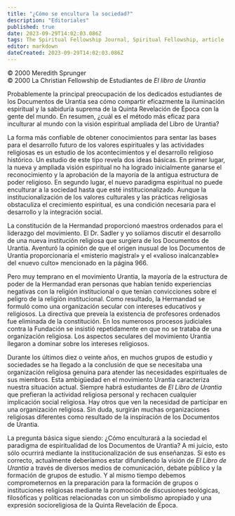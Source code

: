 ```yaml
---
title: "¿Cómo se encultura la sociedad?"
description: "Editoriales"
published: true
date: 2023-09-29T14:02:03.086Z
tags: The Spiritual Fellowship Journal, Spiritual Fellowship, article
editor: markdown
dateCreated: 2023-09-29T14:02:03.086Z
---
```



<p class="v-card v-sheet theme--light grey lighten-3 px-2">© 2000 Meredith Sprunger<br>© 2000 La Christian Fellowship de Estudiantes de <i>El libro de Urantia</i></p>


Probablemente la principal preocupación de los dedicados estudiantes de los Documentos de Urantia sea cómo compartir eficazmente la iluminación espiritual y la sabiduría suprema de la Quinta Revelación de Época con la gente del mundo. En resumen, ¿cuál es el método más eficaz para inculturar al mundo con la visión espiritual ampliada del Libro de Urantia?

La forma más confiable de obtener conocimientos para sentar las bases para el desarrollo futuro de los valores espirituales y las actividades religiosas es un estudio de los acontecimientos y el desarrollo religioso histórico. Un estudio de este tipo revela dos ideas básicas. En primer lugar, la nueva y ampliada visión espiritual no ha logrado inicialmente ganarse el reconocimiento y la aprobación de la mayoría de la antigua estructura de poder religioso. En segundo lugar, el nuevo paradigma espiritual no puede enculturar a la sociedad hasta que esté institucionalizado. Aunque la institucionalización de los valores culturales y las prácticas religiosas obstaculiza el crecimiento espiritual, es una condición necesaria para el desarrollo y la integración social.

La constitución de la Hermandad proporcionó maestros ordenados para el liderazgo del movimiento. El Dr. Sadler y yo solíamos discutir el desarrollo de una nueva institución religiosa que surgiera de los Documentos de Urantia. Aventuró la opinión de que el origen inusual de los Documentos de Urantia proporcionaría el «misterio magistral» y el «valioso inalcanzable» del «nuevo culto» mencionado en la página 966.

Pero muy temprano en el movimiento Urantia, la mayoría de la estructura de poder de la Hermandad eran personas que habían tenido experiencias negativas con la religión institucional o que tenían convicciones sobre el peligro de la religión institucional. Como resultado, la Hermandad se formuló como una organización secular con intereses educativos y religiosos. La directiva que preveía la existencia de profesores ordenados fue eliminada de la constitución. En los numerosos procesos judiciales contra la Fundación se insistió repetidamente en que no se trataba de una organización religiosa. Los aspectos seculares del movimiento Urantia llegaron a dominar sobre los intereses religiosos.

Durante los últimos diez o veinte años, en muchos grupos de estudio y sociedades se ha llegado a la conclusión de que se necesitaba una organización religiosa genuina para atender las necesidades espirituales de sus miembros. Esta ambigüedad en el movimiento Urantia caracteriza nuestra situación actual. Siempre habrá estudiantes de _El Libro de Urantia_ que prefieran la actividad religiosa personal y rechacen cualquier implicación social religiosa. Hay otros que ven la necesidad de participar en una organización religiosa. Sin duda, surgirán muchas organizaciones religiosas diferentes como resultado de la inspiración de los Documentos de Urantia.

La pregunta básica sigue siendo: ¿Cómo enculturará a la sociedad el paradigma de espiritualidad de los Documentos de Urantia? A mi juicio, esto sólo ocurrirá mediante la institucionalización de sus enseñanzas. Si esto es correcto, actualmente deberíamos estar difundiendo la visión de _El Libro de Urantia_ a través de diversos medios de comunicación, debate público y la formación de grupos de estudio. Y al mismo tiempo debemos comprometernos en la preparación para la formación de grupos o instituciones religiosas mediante la promoción de discusiones teológicas, filosóficas y políticas relacionadas con un simbolismo apropiado y una expresión socioreligiosa de la Quinta Revelación de Época.

